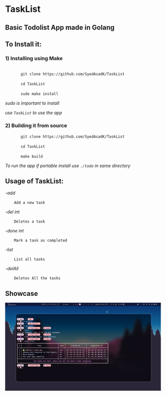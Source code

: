 # TaskList

## Basic Todolist App made in Golang
## To Install it:
### 1) Installing using Make
```

       git clone https://github.com/SyedAsadK/TaskList
    
       cd TaskList 

       sudo make install

```
_sudo is important to install_

_use `TaskList` to use the app_ 

### 2) Building it from source 

```
       git clone https://github.com/SyedAsadK/TaskList
    
       cd TaskList 
        
       make build

```

 _To run the app if portable install use `./todo` in same directory_

## Usage of TaskList:

  _-add_

    	Add a new task

  _-del int_

    	Deletes a task

 _-done int_

    	Mark a task as completed

  _-list_

    	List all tasks

  _-delAll_

        Deletes All the tasks


## Showcase
![Showcase](ss.png)
